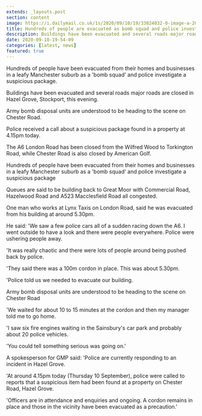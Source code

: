 ```yaml
---
extends: _layouts.post
section: content
image: https://i.dailymail.co.uk/1s/2020/09/10/19/33024032-0-image-a-20_1599763501750.jpg 
title: Hundreds of people are evacuated as bomb squad and police investigate suspicious package  
description: Buildings have been evacuated and several roads major roads are closed in Hazel Grove, Stockport. Army bomb disposal units are understood to be heading to the scene. 
date: 2020-09-10-19-54-09 
categories: [latest, news] 
featured: true 
--- 
```

Hundreds of people have been evacuated from their homes and businesses in a leafy Manchester suburb as a 'bomb squad' and police investigate a suspicious package.  

Buildings have been evacuated and several roads major roads are closed in Hazel Grove, Stockport, this evening.

Army bomb disposal units are understood to be heading to the scene on Chester Road.

Police received a call about a suspicious package found in a property at 4.15pm today. 

The A6 London Road has been closed from the Wilfred Wood to Torkington Road, while Chester Road is also closed by American Golf.

Hundreds of people have been evacuated from their homes and businesses in a leafy Manchester suburb as a 'bomb squad' and police investigate a suspicious package

Queues are said to be building back to Great Moor with Commercial Road, Hazelwood Road and A523 Macclesfield Road all congested.

One man who works at Lynx Taxis on London Road, said he was evacuated from his building at around 5.30pm.

He said: 'We saw a few police cars all of a sudden racing down the A6. I went outside to have a look and there were people everywhere. Police were ushering people away.

'It was really chaotic and there were lots of people around being pushed back by police.

'They said there was a 100m cordon in place. This was about 5.30pm.

'Police told us we needed to evacuate our building.

Army bomb disposal units are understood to be heading to the scene on Chester Road

'We waited for about 10 to 15 minutes at the cordon and then my manager told me to go home.

'I saw six fire engines waiting in the Sainsbury's car park and probably about 20 police vehicles.

'You could tell something serious was going on.'

A spokesperson for GMP said: 'Police are currently responding to an incident in Hazel Grove.

'At around 4.15pm today (Thursday 10 September), police were called to reports that a suspicious item had been found at a property on Chester Road, Hazel Grove.

'Officers are in attendance and enquiries and ongoing. A cordon remains in place and those in the vicinity have been evacuated as a precaution.'

